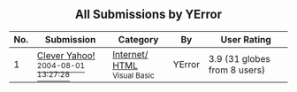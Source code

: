 ﻿<div align="center">

## All Submissions by YError

</div>

No.  | Submission | Category | By   | User Rating
---- | ---------- | -------- | ---- | -----------
1 | [Clever Yahoo\!<br /><sup>2004-08-01 13:27:28</sup>](https://github.com/Planet-Source-Code/yerror-clever-yahoo__1-55309) | [Internet/ HTML<br /><sup>Visual Basic</sup>](../ByCategory/internet-html__1-34.md) | YError | 3.9 (31 globes from 8 users)
